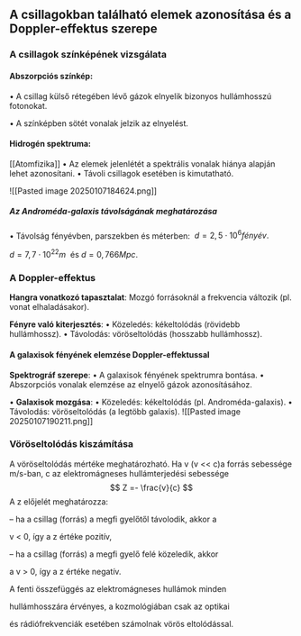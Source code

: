 ## A csillagokban található elemek azonosítása és a Doppler-effektus szerepe
### A csillagok színképének vizsgálata

#### Abszorpciós színkép:

• A csillag külső rétegében lévő gázok elnyelik bizonyos hullámhosszú fotonokat.

• A színképben sötét vonalak jelzik az elnyelést.

#### Hidrogén spektruma:
[[Atomfizika]]
• Az elemek jelenlétét a spektrális vonalak hiánya alapján lehet azonosítani.
• Távoli csillagok esetében is kimutatható.

![[Pasted image 20250107184624.png]]
##### Az Androméda-galaxis távolságának meghatározása

• Távolság fényévben, parszekben és méterben:
 $d = 2,5 \cdot 10^6  fényév.$

$d = 7,7 \cdot 10^{22}  m$  és $d = 0,766  Mpc.$

  

### A Doppler-effektus

**Hangra vonatkozó tapasztalat**:
Mozgó forrásoknál a frekvencia változik (pl. vonat elhaladásakor).

**Fényre való kiterjesztés**:
• Közeledés: kékeltolódás (rövidebb hullámhossz).
• Távolodás: vöröseltolódás (hosszabb hullámhossz). 
#### A galaxisok fényének elemzése Doppler-effektussal

**Spektrográf szerepe**:
• A galaxisok fényének spektrumra bontása.
• Abszorpciós vonalak elemzése az elnyelő gázok azonosításához.

• **Galaxisok mozgása**:
• Közeledés: kékeltolódás (pl. Androméda-galaxis).
• Távolodás: vöröseltolódás (a legtöbb galaxis).
  ![[Pasted image 20250107190211.png]]

### Vöröseltolódás kiszámítása

A vöröseltolódás mértéke meghatározható. Ha v (v << c)a forrás sebessége m/s-ban, c az elektromágneses hullámterjedési sebessége
$$
Z =- \frac{v}{c}
$$
A z előjelét meghatározza:

– ha a csillag (forrás) a megfi gyelőtől távolodik, akkor a

v < 0, így a z értéke pozitív,

– ha a csillag (forrás) a megfi gyelő felé közeledik, akkor

a v > 0, így a z értéke negatív.

A fenti összefüggés az elektromágneses hullámok minden

hullámhosszára érvényes, a kozmológiában csak az optikai

és rádiófrekvenciák esetében számolnak vörös eltolódással.